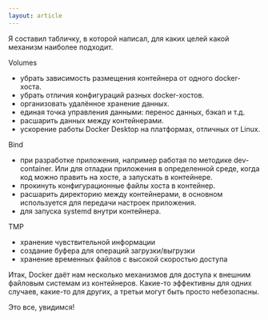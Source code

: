 ```yaml
---
layout: article
---
```


Я составил табличку, в которой написал, для каких целей какой механизм наиболее подходит.

Volumes

-   убрать зависимость размещения контейнера от одного docker-хоста.
-   убрать отличия конфигураций разных docker-хостов.
-   организовать удалённое хранение данных.
-   единая точка управления данными: перенос данных, бэкап и т.д.
-   расшарить данных между контейнерами.
-   ускорение работы Docker Desktop на платформах, отличных от Linux.

Bind

-   при разработке приложения, например работая по методике dev-container. Или для отладки приложения в определенной среде, когда код можно править на хосте, а запускать в контейнере.
-   прокинуть конфигурационные файлы хоста в контейнер.
-   расшарить директорию между контейнерами, в основном используется для передачи настроек приложения.
-   для запуска systemd внутри контейнера.

TMP

-   хранение чувствительной информации
-   создание буфера для операций загрузки/выгрузки
-   хранение временных файлов с высокой скоростью доступа

Итак, Docker даёт нам несколько механизмов для доступа к внешним файловым системам из контейнеров. Какие-то эффективны для одних случаев, какие-то для других, а третьи могут быть просто небезопасны.

Это все, увидимся!
